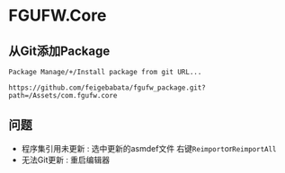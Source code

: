 # FGUFW.Core

## 从Git添加Package
`Package Manage/+/Install package from git URL...`
```
https://github.com/feigebabata/fgufw_package.git?path=/Assets/com.fgufw.core
```

## 问题
- 程序集引用未更新 : 选中更新的asmdef文件 右键`Reimport`or`ReimportAll`
- 无法Git更新 : 重启编辑器